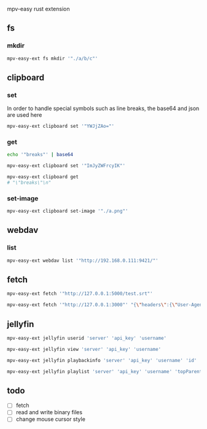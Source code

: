 mpv-easy rust extension

## fs

### mkdir
```bash
mpv-easy-ext fs mkdir '"./a/b/c"'
```

## clipboard
### set
In order to handle special symbols such as line breaks, the base64 and json are used here
```bash
mpv-easy-ext clipboard set '"YWJjZAo="'
```

### get

```bash
echo '"breaks"' | base64

mpv-easy-ext clipboard set '"ImJyZWFrcyIK"'

mpv-easy-ext clipboard get
# "\"breaks\"\n"

```

### set-image
```bash
mpv-easy-ext clipboard set-image '"./a.png"'
```

## webdav
### list
```bash
mpv-easy-ext webdav list '"http://192.168.0.111:9421/"'
```

## fetch

```bash
mpv-easy-ext fetch '"http://127.0.0.1:5000/test.srt"'

mpv-easy-ext fetch '"http://127.0.0.1:3000"' "{\"headers\":{\"User-Agent\":\"mpv easy\"}}"
```

## jellyfin

```bash
mpv-easy-ext jellyfin userid 'server' 'api_key' 'username'

mpv-easy-ext jellyfin view 'server' 'api_key' 'username'

mpv-easy-ext jellyfin playbackinfo 'server' 'api_key' 'username' 'id'

mpv-easy-ext jellyfin playlist 'server' 'api_key' 'username' 'topParentId'

```


## todo
- [ ] fetch
- [ ] read and write binary files
- [ ] change mouse cursor style